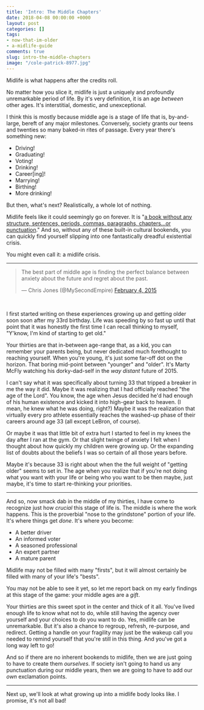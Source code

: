 ```yaml
---
title: 'Intro: The Middle Chapters'
date: 2018-04-08 00:00:00 +0000
layout: post
categories: []
tags:
- now-that-im-older
- a-midlife-guide
comments: true
slug: intro-the-middle-chapters
image: "/cole-patrick-8977.jpg"
---
```

Midlife is what happens after the credits roll.

<!-- break -->

No matter how you slice it, midlife is just a uniquely and profoundly unremarkable period of life. By it's very definition, it is an age _between_ other ages. It's interstitial, domestic, and unexceptional.

I think this is mostly because middle age is a stage of life that is, by-and-large, bereft of any major milestones. Conversely, society grants our teens and twenties so many baked-in rites of passage. Every year there's something new:

* Driving!
* Graduating!
* Voting!
* Drinking!
* Career\[ing\]!
* Marrying!
* Birthing!
* More drinking!

But then, what's next? Realistically, a whole lot of nothing.

Midlife feels like it could seemingly go on forever. It is "[a book without any structure, sentences, periods, commas, paragraphs, chapters...or punctuation](http://www.npr.org/2016/03/17/469822644/8-ways-you-can-survive-and-thrive-in-midlife)." And so, without any of these built-in cultural bookends, you can quickly find yourself slipping into one fantastically dreadful existential crisis.

You might even call it: a midlife crisis.

---

<blockquote class="twitter-tweet" data-lang="en"><p lang="en" dir="ltr">The best part of middle age is finding the perfect balance between anxiety about the future and regret about the past.</p>— Chris Jones (@MySecondEmpire) <a href="https://twitter.com/MySecondEmpire/status/563048116417728513">February 4, 2015</a></blockquote>
<script async src="//platform.twitter.com/widgets.js" charset="utf-8"></script><br>


I first started writing on these experiences growing up and getting older soon soon after my 33rd birthday. Life was speeding by so fast up until that point that it was honestly the first time I can recall thinking to myself, "Y'know, I'm kind of starting to get old."

Your thirties are that in-between age-range that, as a kid, you can remember your parents being, but never dedicated much forethought to reaching yourself. When you're young, it's just some far-off dot on the horizon. That boring mid-point between "younger" and "older". It's Marty McFly watching his dorky-dad-self in the _way distant_ future of 2015.

I can't say what it was specifically about turning 33 that tripped a breaker in me the way it did. Maybe it was realizing that I had officially reached "the age of the Lord". You know, the age when Jesus decided he'd had enough of his human existence and kicked it into high-gear back to heaven. (I mean, he knew what he was doing, right?) Maybe it was the realization that virtually every pro athlete essentially reaches the washed-up phase of their careers around age 33 (all except LeBron, of course).

Or maybe it was that little bit of extra hurt I started to feel in my knees the day after I ran at the gym. Or that slight twinge of anxiety I felt when I thought about how quickly my children were growing up. Or the expanding list of doubts about the beliefs I was so certain of all those years before.

Maybe it's because 33 is right about when the the full weight of "getting older" seems to set in. The age when you realize that if you're not doing what you want with your life or being who you want to be then maybe, just maybe, it's time to start re-thinking your priorities.

---

And so, now smack dab in the middle of my thirties, I have come to recognize just how _crucial_ this stage of life is. The middle is where the work happens. This is the proverbial "nose to the grindstone" portion of your life. It's where things get _done_. It's where you become:

* A better driver
* An informed voter
* A seasoned professional
* An expert partner
* A mature parent

Midlife may not be filled with many "firsts", but it will almost certainly be filled with many of your life's "bests".

You may not be able to see it yet, so let me report back on my early findings at this stage of the game: your middle ages are a _gift_.

Your thirties are this sweet spot in the center and thick of it all. You've lived enough life to know what not to do, while still having the agency over yourself and your choices to do you want to do. Yes, midlife can be unremarkable. But it's also a chance to regroup, refresh, re-purpose, and redirect. Getting a handle on your fragility may just be the wakeup call you needed to remind yourself that you're still in this thing. And you've got a long way left to go!

And so if there are no inherent bookends to midlife, then we are just going to have to create them _ourselves_. If society isn't going to hand us any punctuation during our middle years, then we are going to have to add our _own_ exclamation points.

---

Next up, we'll look at what growing up into a midlife body looks like. I promise, it's not all bad!